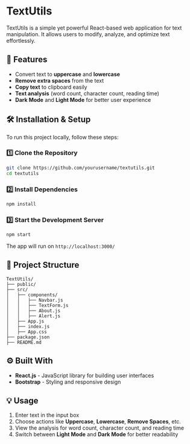 # TextUtils

TextUtils is a simple yet powerful React-based web application for text manipulation. It allows users to modify, analyze, and optimize text effortlessly.

## 🚀 Features
- Convert text to **uppercase** and **lowercase**
- **Remove extra spaces** from the text
- **Copy text** to clipboard easily
- **Text analysis** (word count, character count, reading time)
- **Dark Mode** and **Light Mode** for better user experience

## 🛠️ Installation & Setup
To run this project locally, follow these steps:

### 1️⃣ Clone the Repository
```sh
git clone https://github.com/yourusername/textutils.git
cd textutils
```

### 2️⃣ Install Dependencies
```sh
npm install
```

### 3️⃣ Start the Development Server
```sh
npm start
```
The app will run on `http://localhost:3000/`

## 📁 Project Structure
```
TextUtils/
├── public/
├── src/
│   ├── components/
│   │   ├── Navbar.js
│   │   ├── TextForm.js
│   │   ├── About.js
│   │   ├── Alert.js
│   ├── App.js
│   ├── index.js
│   ├── App.css
├── package.json
├── README.md
```

## ⚙️ Built With
- **React.js** - JavaScript library for building user interfaces
- **Bootstrap** - Styling and responsive design


## 💡 Usage
1. Enter text in the input box
2. Choose actions like **Uppercase**, **Lowercase**, **Remove Spaces**, etc.
3. View the analysis for word count, character count, and reading time
4. Switch between **Light Mode** and **Dark Mode** for better readability
